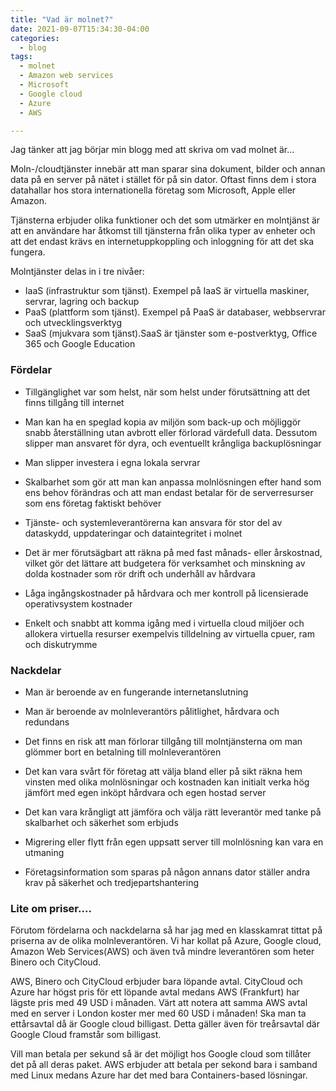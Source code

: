 ```yaml
---
title: "Vad är molnet?"
date: 2021-09-07T15:34:30-04:00
categories:
  - blog
tags:
  - molnet
  - Amazon web services
  - Microsoft
  - Google cloud
  - Azure
  - AWS

---
```


Jag tänker att jag börjar min blogg med att skriva om vad molnet är...

Moln-/cloudtjänster innebär att man sparar sina dokument, bilder och annan data på en server på nätet i stället för på sin dator. Oftast finns dem i stora datahallar hos stora internationella företag som Microsoft, Apple eller Amazon.  

Tjänsterna erbjuder olika funktioner och det som utmärker en molntjänst är att en användare har åtkomst till tjänsterna från olika typer av enheter och att det endast krävs en internetuppkoppling och inloggning för att det ska fungera. 

Molntjänster delas in i tre nivåer:

* IaaS (infrastruktur som tjänst). Exempel på IaaS är virtuella maskiner, servrar, lagring och backup
* PaaS (plattform som tjänst). Exempel på PaaS är databaser, webbservrar och utvecklingsverktyg
* SaaS (mjukvara som tjänst).SaaS är tjänster som e-postverktyg, Office 365 och Google Education


### Fördelar 

* Tillgänglighet var som helst, när som helst under förutsättning att det finns tillgång till internet 

* Man kan ha en speglad kopia av miljön som back-up och möjliggör snabb återställning utan avbrott eller förlorad värdefull data. Dessutom slipper man ansvaret för dyra, och eventuellt krångliga backuplösningar 

* Man slipper investera i egna lokala servrar 

* Skalbarhet som gör att man kan anpassa molnlösningen efter hand som ens behov förändras och att man endast betalar för de serverresurser som ens företag faktiskt behöver 

* Tjänste- och systemleverantörerna kan ansvara för stor del av dataskydd, uppdateringar och dataintegritet i molnet 

* Det är mer förutsägbart att räkna på med fast månads- eller årskostnad, vilket gör det lättare att budgetera för verksamhet och minskning av dolda kostnader som rör drift och underhåll av hårdvara 

* Låga ingångskostnader på hårdvara och mer kontroll på licensierade operativsystem kostnader 

* Enkelt och snabbt att komma igång med i virtuella cloud miljöer och allokera virtuella resurser exempelvis tilldelning av virtuella cpuer, ram och diskutrymme 

### Nackdelar 

* Man är beroende av en fungerande internetanslutning  

* Man är beroende av molnleverantörs pålitlighet, hårdvara och redundans

* Det finns en risk att man förlorar tillgång till molntjänsterna om man glömmer bort en betalning till molnleverantören  

* Det kan vara svårt för företag att välja bland eller på sikt räkna hem vinsten med olika molnlösningar och kostnaden kan initialt verka hög jämfört med egen inköpt hårdvara och egen hostad server 

* Det kan vara krångligt att jämföra och välja rätt leverantör med tanke på skalbarhet och säkerhet som erbjuds 

* Migrering eller flytt från egen uppsatt server till molnlösning kan vara en utmaning 

* Företagsinformation som sparas på någon annans dator ställer andra krav på säkerhet och tredjepartshantering 

### Lite om priser....

Förutom fördelarna och nackdelarna så har jag med en klasskamrat tittat på priserna av de olika molnleverantören. Vi har kollat på Azure, Google cloud, Amazon Web Services(AWS) och även två mindre leverantören som heter Binero och CityCloud.  

AWS, Binero och CityCloud erbjuder bara löpande avtal. CityCloud och Azure har högst pris för ett löpande avtal medans AWS (Frankfurt) har lägste pris med 49 USD i månaden. Värt att notera att samma AWS avtal med en server i London koster mer med 60 USD i månaden! Ska man ta ettårsavtal då är Google cloud billigast. Detta gäller även för treårsavtal där Google Cloud framstår som billigast.  

Vill man betala per sekund så är det möjligt hos Google cloud som tillåter det på all deras paket. AWS erbjuder att betala per sekond bara i samband med Linux medans Azure har det med bara Containers-based lösningar.  

 